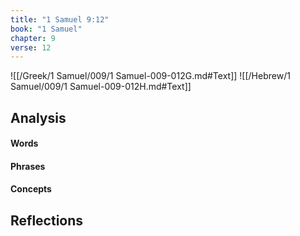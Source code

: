 ```yaml
---
title: "1 Samuel 9:12"
book: "1 Samuel"
chapter: 9
verse: 12
---
```

![[/Greek/1 Samuel/009/1 Samuel-009-012G.md#Text]]
![[/Hebrew/1 Samuel/009/1 Samuel-009-012H.md#Text]]

## Analysis

#### Words

#### Phrases

#### Concepts

## Reflections
